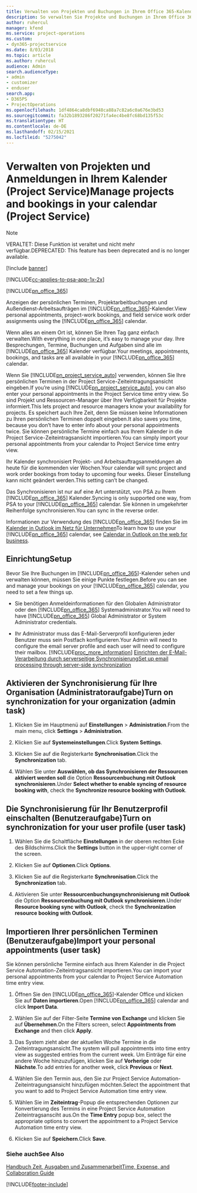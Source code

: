 ```yaml
---
title: Verwalten von Projekten und Buchungen in Ihrem Office 365-Kalender
description: So verwalten Sie Projekte und Buchungen in Ihrem Office 365-Kalender
author: ruhercul
manager: kfend
ms.service: project-operations
ms.custom:
- dyn365-projectservice
ms.date: 8/03/2018
ms.topic: article
ms.author: ruhercul
audience: Admin
search.audienceType:
- admin
- customizer
- enduser
search.app:
- D365PS
- ProjectOperations
ms.openlocfilehash: 1df4864ca8dbf6948ca88a7c82a6c0a676e3bd53
ms.sourcegitcommit: fa32b1893286f20271fa4ec4be8fc68bd135f53c
ms.translationtype: HT
ms.contentlocale: de-DE
ms.lasthandoff: 02/15/2021
ms.locfileid: "5275042"
---
```

# <a name="manage-projects-and-bookings-in-your-calendar-project-service"></a><span data-ttu-id="e2f7a-103">Verwalten von Projekten und Anmeldungen in Ihrem Kalender (Project Service)</span><span class="sxs-lookup"><span data-stu-id="e2f7a-103">Manage projects and bookings in your calendar (Project Service)</span></span>

> [!Note]
> <span data-ttu-id="e2f7a-104">VERALTET: Diese Funktion ist veraltet und nicht mehr verfügbar.</span><span class="sxs-lookup"><span data-stu-id="e2f7a-104">DEPRECATED: This feature has been deprecated and is no longer available.</span></span>

[!include [banner](../includes/psa-now-project-operations.md)]

[!INCLUDE[cc-applies-to-psa-app-1x-2x](../includes/cc-applies-to-psa-app-1x-2x.md)]

[!INCLUDE[pn_office_365](../includes/pn-office-365.md)] 

<span data-ttu-id="e2f7a-105">Anzeigen der persönlichen Terminen, Projektarbeitbuchungen und Außendienst-Arbeitsaufträgen im [!INCLUDE[pn_office_365](../includes/pn-office-365.md)]-Kalender.</span><span class="sxs-lookup"><span data-stu-id="e2f7a-105">View personal appointments, project-work bookings, and field service work order assignments using the [!INCLUDE[pn_office_365](../includes/pn-office-365.md)] calendar.</span></span>  
  
 <span data-ttu-id="e2f7a-106">Wenn alles an einem Ort ist, können Sie Ihren Tag ganz einfach verwalten.</span><span class="sxs-lookup"><span data-stu-id="e2f7a-106">With everything in one place, it’s easy to manage your day.</span></span> <span data-ttu-id="e2f7a-107">Ihre Besprechungen, Termine, Buchungen und Aufgaben sind alle im [!INCLUDE[pn_office_365](../includes/pn-office-365.md)] Kalender verfügbar.</span><span class="sxs-lookup"><span data-stu-id="e2f7a-107">Your meetings, appointments, bookings, and tasks are all available in your [!INCLUDE[pn_office_365](../includes/pn-office-365.md)] calendar.</span></span>  
  
 <span data-ttu-id="e2f7a-108">Wenn Sie [!INCLUDE[pn_project_service_auto](../includes/pn-project-service-auto.md)] verwenden, können Sie Ihre persönlichen Terminen in der Project Service-Zeiteintragungsansicht eingeben.</span><span class="sxs-lookup"><span data-stu-id="e2f7a-108">If you’re using [!INCLUDE[pn_project_service_auto](../includes/pn-project-service-auto.md)], you can also enter your personal appointments in the Project Service time entry view.</span></span> <span data-ttu-id="e2f7a-109">So sind Projekt und Ressourcen-Manager über Ihre Verfügbarkeit für Projekte informiert.</span><span class="sxs-lookup"><span data-stu-id="e2f7a-109">This lets project and resource managers know your availability for projects.</span></span> <span data-ttu-id="e2f7a-110">Es speichert auch Ihre Zeit, denn Sie müssen keine Informationen zu Ihren persönlichen Terminen doppelt eingeben.</span><span class="sxs-lookup"><span data-stu-id="e2f7a-110">It also saves you time, because you don’t have to enter info about your personal appointments twice.</span></span> <span data-ttu-id="e2f7a-111">Sie können persönliche Termine einfach aus Ihrem Kalender in die Project Service-Zeiteintragsansicht importieren.</span><span class="sxs-lookup"><span data-stu-id="e2f7a-111">You can simply import your personal appointments from your calendar to Project Service time entry view.</span></span>  
  
 <span data-ttu-id="e2f7a-112">Ihr Kalender synchronisiert Projekt- und Arbeitsauftragsanmeldungen ab heute für die kommenden vier Wochen.</span><span class="sxs-lookup"><span data-stu-id="e2f7a-112">Your calendar will sync project and work order bookings from today to upcoming four weeks.</span></span> <span data-ttu-id="e2f7a-113">Dieser Einstellung kann nicht geändert werden.</span><span class="sxs-lookup"><span data-stu-id="e2f7a-113">This setting can’t be changed.</span></span>  
  
 <span data-ttu-id="e2f7a-114">Das Synchronisieren ist nur auf eine Art unterstützt, von PSA zu Ihrem [!INCLUDE[pn_office_365](../includes/pn-office-365.md)] Kalender.</span><span class="sxs-lookup"><span data-stu-id="e2f7a-114">Syncing is only supported one way, from PSA to your [!INCLUDE[pn_office_365](../includes/pn-office-365.md)] calendar.</span></span> <span data-ttu-id="e2f7a-115">Sie können in umgekehrter Reihenfolge synchronisieren.</span><span class="sxs-lookup"><span data-stu-id="e2f7a-115">You can sync in the reverse order.</span></span> 
  
 <span data-ttu-id="e2f7a-116">Informationen zur Verwendung des [!INCLUDE[pn_office_365](../includes/pn-office-365.md)] finden Sie im [Kalender in Outlook im Netz für Unternehmen](https://support.office.com/article/Calendar-in-Outlook-on-the-web-for-business-5219c457-d1fe-4c2f-9032-1a816b88e936)</span><span class="sxs-lookup"><span data-stu-id="e2f7a-116">To learn how to use your [!INCLUDE[pn_office_365](../includes/pn-office-365.md)] calendar, see [Calendar in Outlook on the web for business](https://support.office.com/article/Calendar-in-Outlook-on-the-web-for-business-5219c457-d1fe-4c2f-9032-1a816b88e936).</span></span>  
  
## <a name="setup"></a><span data-ttu-id="e2f7a-117">Einrichtung</span><span class="sxs-lookup"><span data-stu-id="e2f7a-117">Setup</span></span>  
 <span data-ttu-id="e2f7a-118">Bevor Sie Ihre Buchungen im [!INCLUDE[pn_office_365](../includes/pn-office-365.md)]-Kalender sehen und verwalten können, müssen Sie einige Punkte festlegen.</span><span class="sxs-lookup"><span data-stu-id="e2f7a-118">Before you can see and manage your bookings on your [!INCLUDE[pn_office_365](../includes/pn-office-365.md)] calendar, you need to set a few things up.</span></span>  
  
- <span data-ttu-id="e2f7a-119">Sie benötigen Anmeldeinformationen für den Globalen Administrator oder den [!INCLUDE[pn_office_365](../includes/pn-office-365.md)] Systemadministrator.</span><span class="sxs-lookup"><span data-stu-id="e2f7a-119">You will need to have [!INCLUDE[pn_office_365](../includes/pn-office-365.md)] Global Administrator or System Administrator credentials.</span></span>  
  
- <span data-ttu-id="e2f7a-120">Ihr Administrator muss das E-Mail-Serverprofil konfigurieren jeder Benutzer muss sein Postfach konfigurieren.</span><span class="sxs-lookup"><span data-stu-id="e2f7a-120">Your Admin will need to configure the email server profile and each user will need to configure their mailbox.</span></span> [!INCLUDE[proc_more_information](../includes/proc-more-information.md)] <span data-ttu-id="e2f7a-121">[Einrichten der E-Mail-Verarbeitung durch serverseitige Synchronisierung](https://docs.microsoft.com/dynamics365/customerengagement/on-premises/admin/set-up-server-side-synchronization-of-email-appointments-contacts-and-tasks)</span><span class="sxs-lookup"><span data-stu-id="e2f7a-121">[Set up email processing through server-side synchronization](https://docs.microsoft.com/dynamics365/customerengagement/on-premises/admin/set-up-server-side-synchronization-of-email-appointments-contacts-and-tasks)</span></span>  
  
## <a name="turn-on-synchronization-for-your-organization-admin-task"></a><span data-ttu-id="e2f7a-122">Aktivieren der Synchronisierung für Ihre Organisation (Administratoraufgabe)</span><span class="sxs-lookup"><span data-stu-id="e2f7a-122">Turn on synchronization for your organization (admin task)</span></span>  
  
1.  <span data-ttu-id="e2f7a-123">Klicken Sie im Hauptmenü auf **Einstellungen** > **Administration**.</span><span class="sxs-lookup"><span data-stu-id="e2f7a-123">From the main menu, click **Settings** > **Administration**.</span></span>  
  
2.  <span data-ttu-id="e2f7a-124">Klicken Sie auf **Systemeinstellungen**.</span><span class="sxs-lookup"><span data-stu-id="e2f7a-124">Click **System Settings**.</span></span>  
  
3.  <span data-ttu-id="e2f7a-125">Klicken Sie auf die Registerkarte **Synchronisation**.</span><span class="sxs-lookup"><span data-stu-id="e2f7a-125">Click the **Synchronization** tab.</span></span>  
  
4.  <span data-ttu-id="e2f7a-126">Wählen Sie unter **Auswählen, ob das Synchronisieren der Ressourcen aktiviert werden soll** die Option **Ressourcenbuchung mit Outlook synchronisieren**.</span><span class="sxs-lookup"><span data-stu-id="e2f7a-126">Under **Select whether to enable syncing of resource booking with**, check the **Synchronize resource booking with Outlook**.</span></span>  
  
## <a name="turn-on-synchronization-for-your-user-profile-user-task"></a><span data-ttu-id="e2f7a-127">Die Synchronisierung für Ihr Benutzerprofil einschalten (Benutzeraufgabe)</span><span class="sxs-lookup"><span data-stu-id="e2f7a-127">Turn on synchronization for your user profile (user task)</span></span>  
  
1.  <span data-ttu-id="e2f7a-128">Wählen Sie die Schaltfläche **Einstellungen** in der oberen rechten Ecke des Bildschirms.</span><span class="sxs-lookup"><span data-stu-id="e2f7a-128">Click the **Settings** button in the upper-right corner of the screen.</span></span>  
  
2.  <span data-ttu-id="e2f7a-129">Klicken Sie auf **Optionen**.</span><span class="sxs-lookup"><span data-stu-id="e2f7a-129">Click **Options**.</span></span>  
  
3.  <span data-ttu-id="e2f7a-130">Klicken Sie auf die Registerkarte **Synchronisation**.</span><span class="sxs-lookup"><span data-stu-id="e2f7a-130">Click the **Synchronization** tab.</span></span>  
  
4.  <span data-ttu-id="e2f7a-131">Aktivieren Sie unter **Ressourcenbuchungsynchronisierung mit Outlook** die Option **Ressourcenbuchung mit Outlook synchronisieren**.</span><span class="sxs-lookup"><span data-stu-id="e2f7a-131">Under **Resource booking sync with Outlook**, check the **Synchronization resource booking with Outlook**.</span></span>  
  
## <a name="import-your-personal-appointments-user-task"></a><span data-ttu-id="e2f7a-132">Importieren Ihrer persönlichen Terminen (Benutzeraufgabe)</span><span class="sxs-lookup"><span data-stu-id="e2f7a-132">Import your personal appointments (user task)</span></span>  
 <span data-ttu-id="e2f7a-133">Sie können persönliche Termine einfach aus Ihrem Kalender in die Project Service Automation-Zeiteintragsansicht importieren.</span><span class="sxs-lookup"><span data-stu-id="e2f7a-133">You can import your personal appointments from your calendar to Project Service Automation time entry view.</span></span>  
  
1. <span data-ttu-id="e2f7a-134">Öffnen Sie den [!INCLUDE[pn_office_365](../includes/pn-office-365.md)]-Kalender Office und klicken Sie auf **Daten importieren**.</span><span class="sxs-lookup"><span data-stu-id="e2f7a-134">Open [!INCLUDE[pn_office_365](../includes/pn-office-365.md)] calendar and click **Import Data**.</span></span>  
  
2. <span data-ttu-id="e2f7a-135">Wählen Sie auf der Filter-Seite **Termine von Exchange** und klicken Sie auf **Übernehmen**.</span><span class="sxs-lookup"><span data-stu-id="e2f7a-135">On the Filters screen, select **Appointments from Exchange** and then click **Apply**.</span></span>  
  
3. <span data-ttu-id="e2f7a-136">Das System zieht aber der aktuellen Woche Termine in die Zeiteintragungsansicht.</span><span class="sxs-lookup"><span data-stu-id="e2f7a-136">The system will pull appointments into time entry view as suggested entries from the current week.</span></span> <span data-ttu-id="e2f7a-137">Um Einträge für eine andere Woche hinzuzufügen, klicken Sie auf **Vorherige** oder **Nächste**.</span><span class="sxs-lookup"><span data-stu-id="e2f7a-137">To add entries for another week, click **Previous** or **Next**.</span></span>  
  
4. <span data-ttu-id="e2f7a-138">Wählen Sie den Termin aus, den Sie zur Project Service Automation-Zeiteintragungsansicht hinzufügen möchten.</span><span class="sxs-lookup"><span data-stu-id="e2f7a-138">Select the appointment that you want to add to Project Service Automation time entry view.</span></span>  
  
5. <span data-ttu-id="e2f7a-139">Wählen Sie im **Zeiteintrag**-Popup die entsprechenden Optionen zur Konvertierung des Termins in eine Project Service Automation Zeiteintragsansciht aus.</span><span class="sxs-lookup"><span data-stu-id="e2f7a-139">On the **Time Entry** popup box, select the appropriate options to convert the appointment to a Project Service Automation time entry view.</span></span>  
  
6. <span data-ttu-id="e2f7a-140">Klicken Sie auf **Speichern**.</span><span class="sxs-lookup"><span data-stu-id="e2f7a-140">Click **Save**.</span></span>  
  
### <a name="see-also"></a><span data-ttu-id="e2f7a-141">Siehe auch</span><span class="sxs-lookup"><span data-stu-id="e2f7a-141">See Also</span></span>  
 [<span data-ttu-id="e2f7a-142">Handbuch Zeit, Ausgaben und Zusammenarbeit</span><span class="sxs-lookup"><span data-stu-id="e2f7a-142">Time, Expense, and Collaboration Guide</span></span>](../psa/time-expense-collaboration-guide.md)


[!INCLUDE[footer-include](../includes/footer-banner.md)]
